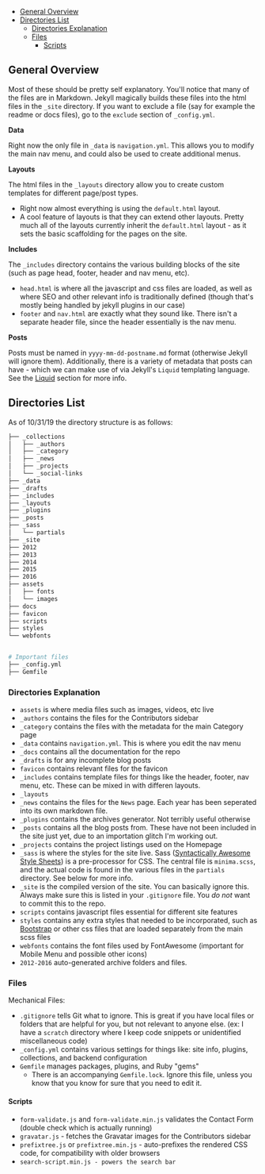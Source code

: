 <!-- # Files and Directories -->

<!-- MarkdownTOC -->

* [General Overview](#general-overview)
* [Directories List](#directories-list)
  * [Directories Explanation](#directories-explanation)
  * [Files](#files)
    * [Scripts](#scripts)

<!-- /MarkdownTOC -->

<a id="general-overview"></a>
## General Overview

Most of these should be pretty self explanatory. You'll notice that many of the files are in Markdown. Jekyll magically builds these files into the html files in the `_site` directory. If you want to exclude a file (say for example the readme or docs files), go to the `exclude` section of `_config.yml`.

**Data**

Right now the only file in `_data` is `navigation.yml`. This allows you to modify the main nav menu, and could also be used to create additional menus.

**Layouts**

The html files in the `_layouts` directory allow you to create custom templates for different page/post types.
  * Right now almost everything is using the `default.html` layout.
  * A cool feature of layouts is that they can extend other layouts. Pretty much all of the layouts currently inherit the `default.html` layout - as it sets the basic scaffolding for the pages on the site.

**Includes**

The `_includes` directory contains the various building blocks of the site (such as page head, footer, header and nav menu, etc).
* `head.html` is where all the javascript and css files are loaded, as well as where SEO and other relevant info is traditionally defined (though that's mostly being handled by jekyll plugins in our case)
* `footer` and `nav.html` are exactly what they sound like. There isn't a separate header file, since the header essentially is the nav menu.

**Posts**

Posts must be named in `yyyy-mm-dd-postname.md` format (otherwise Jekyll will ignore them). Additionally, there is a variety of metadata that posts can have - which we can make use of via Jekyll's `Liquid` templating language. See the [Liquid](#liquid) section for more info.

<a id="directories-list"></a>
## Directories List

As of 10/31/19 the directory structure is as follows:

```bash
├── _collections
│   ├── _authors
│   ├── _category
│   ├── _news
│   ├── _projects
│   └── _social-links
├── _data
├── _drafts
├── _includes
├── _layouts
├── _plugins
├── _posts
├── _sass
│   └── partials
├── _site
├── 2012
├── 2013
├── 2014
├── 2015
├── 2016
├── assets
│   ├── fonts
│   └── images
├── docs
├── favicon
├── scripts
├── styles
└── webfonts


# Important files
├── _config.yml
├── Gemfile
```

<a id="directories-explanation"></a>
### Directories Explanation

* `assets` is where media files such as images, videos, etc live
* `_authors` contains the files for the Contributors sidebar
* `_category` contains the files with the metadata for the main Category page
* `_data` contains `navigation.yml`. This is where you edit the nav menu
* `_docs` contains all the documentation for the repo
* `_drafts` is for any incomplete blog posts
* `favicon` contains relevant files for the favicon
* `_includes` contains template files for things like the header, footer, nav menu, etc. These can be mixed in with differen layouts.
* `_layouts`
* `_news` contains the files for the `News` page. Each year has been seperated into its own markdown file.
* `_plugins` contains the archives generator. Not terribly useful otherwise
* `_posts` contains all the blog posts from. These have not been included in the site just yet, due to an importation glitch I'm working out.
* `_projects` contains the project listings used on the Homepage
* `_sass` is where the styles for the site live. Sass ([Syntactically Awesome Style Sheets](https://sass-lang.com/)) is a pre-processor for CSS.  The central file is `minima.scss`, and the actual code is found in the various files in the `partials` directory. See below for more info.
* `_site` is the compiled version of the site. You can basically ignore this. Always make sure this is listed in your `.gitignore` file. You *do not* want to commit this to the repo.
* `scripts` contains javascript files essential for different site features
* `styles` contains any extra styles that needed to be incorporated, such as [Bootstrap](https://getbootstrap.com/) or other css files that are loaded separately from the main scss files
* `webfonts` contains the font files used by FontAwesome (important for Mobile Menu and possible other icons)
* `2012-2016` auto-generated archive folders and files.

<a id="files"></a>
### Files

Mechanical Files:

* `.gitignore` tells Git what to ignore. This is great if you have local files or folders that are helpful for you, but not relevant to anyone else. (ex: I have a `scratch` directory where I keep code snippets or unidentified miscellaneous code)
* `_config.yml` contains various settings for things like: site info, plugins, collections, and backend configuration
* `Gemfile` manages packages, plugins, and Ruby "gems"
  * There is an accompanying `Gemfile.lock`. Ignore this file, unless you know that you know for sure that you need to edit it.


<a id="scripts"></a>
#### Scripts

* `form-validate.js` and `form-validate.min.js` validates the Contact Form (double check which is actually running)
* `gravatar.js` - fetches the Gravatar images for the Contributors sidebar
* `prefixtree.js` or `prefixtree.min.js` - auto-prefixes the rendered CSS code, for compatibility with older browsers
* `search-script.min.js - powers the search bar`

